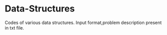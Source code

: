# Data-Structures
Codes of various data structures.
Input format,problem description present in txt file.
